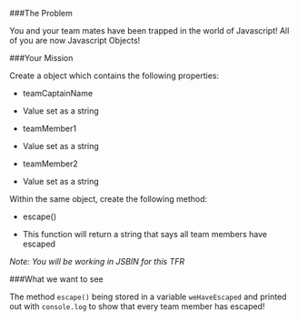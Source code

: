 ###The Problem

You and your team mates have been trapped in the world of Javascript! All of you are now Javascript Objects!

###Your Mission

Create a object which contains the following properties:
 + teamCaptainName
  - Value set as a string
 + teamMember1
  - Value set as a string
 + teamMember2
  - Value set as a string

Within the same object, create the following method:
 + escape()
  - This function will return a string that says all team members have escaped

_Note: You will be working in JSBIN for this TFR_

###What we want to see

The method `escape()` being stored in a variable `weHaveEscaped` and printed out with `console.log` to show that every team member has escaped!